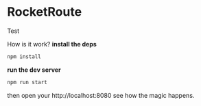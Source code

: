 # RocketRoute

Test

How is it work?
**install the deps**
```bash
npm install
```

**run the dev server**
```bash
npm run start
```

then open your http://localhost:8080 see how the magic happens.
